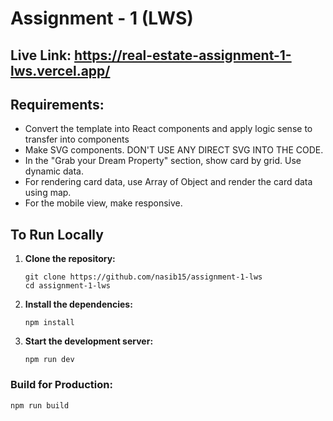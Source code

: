 # Assignment - 1 (LWS)

## Live Link: https://real-estate-assignment-1-lws.vercel.app/

## Requirements:

- Convert the template into React components and apply logic sense to transfer into components
- Make SVG components. DON'T USE ANY DIRECT SVG INTO THE CODE.
- In the "Grab your Dream Property" section, show card by grid. Use dynamic data.
- For rendering card data, use Array of Object and render the card data using map.
- For the mobile view, make responsive.

## To Run Locally

1. **Clone the repository:**

   ```
   git clone https://github.com/nasib15/assignment-1-lws
   cd assignment-1-lws
   ```

2. **Install the dependencies:**

   ```
   npm install
   ```

3. **Start the development server:**

   ```
   npm run dev
   ```

### Build for Production:

```
npm run build
```

